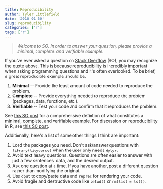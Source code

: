 ```yaml
---
title: Reproducibility
author: Tyler Littlefield
date: '2018-01-30'
slug: reproducibility
categories: ['r']
tags: ['r']
---
```


> _Welcome to SO. In order to answer your question, please provide a minimal, complete, and verifiable example._

If you've ever asked a question on [Stack Overflow](https://stackoverflow.com) (SO), you may recognize the quote above. This is because reproducibility is incredibly important when asking programming questions and it's often overlooked. To be brief, a great reproducible example should be:

1. **Minimal** -- Provide the least amount of code needed to reproduce the problem.
2. **Complete** -- Provide everything needed to reproduce the problem (packages, data, functions, etc.).
3. **Verifiable** -- Test your code and confirm that it reproduces the problem.

See [this SO post](https://stackoverflow.com/help/mcve) for a comprehensive defintion of what constitutes a minimal, complete, and verifiable example. For discussion on reproducibility in R, see [this SO post](https://stackoverflow.com/questions/5963269/how-to-make-a-great-r-reproducible-example).

Additionally, here's a list of some other things I think are important:

1. Load the packages you need. Don't ask/answer questions with `library(tidyverse)` when the user only needs `dplyr`. 
2. Avoid text heavy questions. Questions are often easier to answer with just a few sentences, data, and the desired output.
3. Ask one question at a time. If you have another, post a different question rather than modifying the original.
4. Use `dput` to copy/paste data and `reprex` for rendering your code.
5. Avoid fragile and destructive code like `setwd()` or `rm(list = ls())`.
